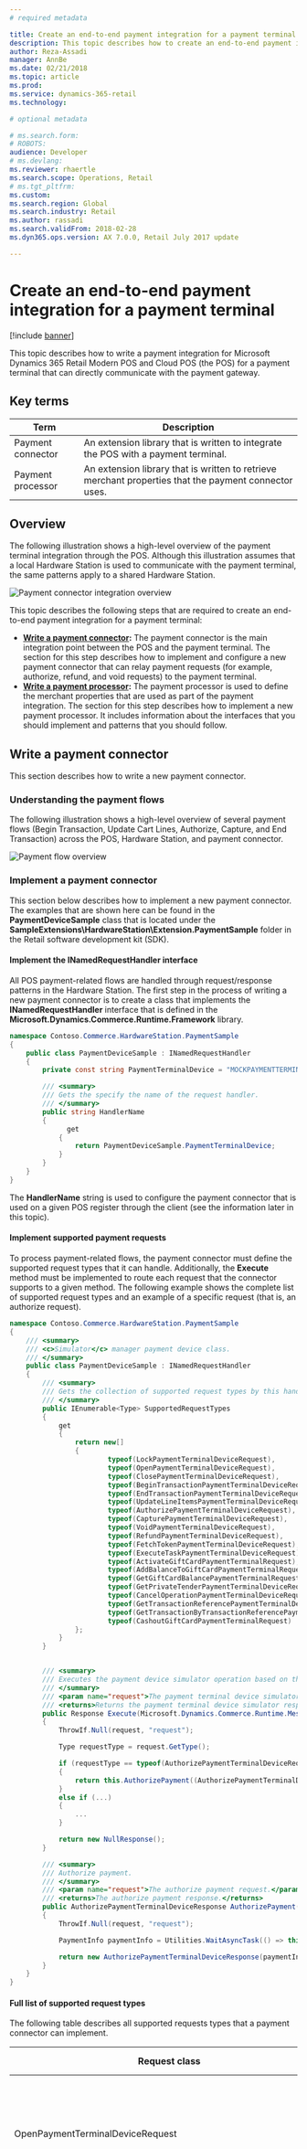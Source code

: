 ```yaml
---
# required metadata

title: Create an end-to-end payment integration for a payment terminal
description: This topic describes how to create an end-to-end payment integration for a payment terminal.
author: Reza-Assadi
manager: AnnBe
ms.date: 02/21/2018
ms.topic: article
ms.prod: 
ms.service: dynamics-365-retail
ms.technology: 

# optional metadata

# ms.search.form: 
# ROBOTS: 
audience: Developer
# ms.devlang: 
ms.reviewer: rhaertle
ms.search.scope: Operations, Retail
# ms.tgt_pltfrm: 
ms.custom: 
ms.search.region: Global
ms.search.industry: Retail
ms.author: rassadi
ms.search.validFrom: 2018-02-28
ms.dyn365.ops.version: AX 7.0.0, Retail July 2017 update

---
```


# Create an end-to-end payment integration for a payment terminal

[!include [banner](../../includes/banner.md)]

This topic describes how to write a payment integration for Microsoft Dynamics 365 Retail Modern POS and Cloud POS (the POS) for a payment terminal that can directly communicate with the payment gateway.

## Key terms

| Term | Description |
|---|---|
| Payment connector | An extension library that is written to integrate the POS with a payment terminal. |
| Payment processor | An extension library that is written to retrieve merchant properties that the payment connector uses. |

## Overview
The following illustration shows a high-level overview of the payment terminal integration through the POS. Although this illustration assumes that a local Hardware Station is used to communicate with the payment terminal, the same patterns apply to a shared Hardware Station.

![Payment connector integration overview](media/PAYMENTS/PAYMENT-TERMINAL/Overview.jpg)

This topic describes the following steps that are required to create an end-to-end payment integration for a payment terminal:

- **[Write a payment connector](#write-a-payment-connector):** The payment connector is the main integration point between the POS and the payment terminal. The section for this step describes how to implement and configure a new payment connector that can relay payment requests (for example, authorize, refund, and void requests) to the payment terminal. 
- **[Write a payment processor](#write-a-payment-processor):** The payment processor is used to define the merchant properties that are used as part of the payment integration. The section for this step describes how to implement a new payment processor. It includes information about the interfaces that you should implement and patterns that you should follow.

## Write a payment connector
This section describes how to write a new payment connector.

### Understanding the payment flows
The following illustration shows a high-level overview of several payment flows (Begin Transaction, Update Cart Lines, Authorize, Capture, and End Transaction) across the POS, Hardware Station, and payment connector.

![Payment flow overview](media/PAYMENTS/PAYMENT-TERMINAL/PaymentFlow.jpg)

### Implement a payment connector
This section below describes how to implement a new payment connector. The examples that are shown here can be found in the **PaymentDeviceSample** class that is located under the **SampleExtensions\HardwareStation\Extension.PaymentSample** folder in the Retail software development kit (SDK).

#### Implement the INamedRequestHandler interface
All POS payment-related flows are handled through request/response patterns in the Hardware Station. The first step in the process of writing a new payment connector is to create a class that implements the **INamedRequestHandler** interface that is defined in the **Microsoft.Dynamics.Commerce.Runtime.Framework** library.

``` csharp
namespace Contoso.Commerce.HardwareStation.PaymentSample 
{ 
    public class PaymentDeviceSample : INamedRequestHandler
    {
        private const string PaymentTerminalDevice = "MOCKPAYMENTTERMINAL";

        /// <summary>
        /// Gets the specify the name of the request handler.
        /// </summary>
        public string HandlerName
        {
              get
            {
                return PaymentDeviceSample.PaymentTerminalDevice;
            }
        }
    }
}
```

The **HandlerName** string is used to configure the payment connector that is used on a given POS register through the client (see the information later in this topic).

#### Implement supported payment requests
To process payment-related flows, the payment connector must define the supported request types that it can handle. Additionally, the **Execute** method must be implemented to route each request that the connector supports to a given method. The following example shows the complete list of supported request types and an example of a specific request (that is, an authorize request).

``` csharp
namespace Contoso.Commerce.HardwareStation.PaymentSample 
{ 
    /// <summary>
    /// <c>Simulator</c> manager payment device class.
    /// </summary>
    public class PaymentDeviceSample : INamedRequestHandler
    {
        /// <summary>
        /// Gets the collection of supported request types by this handler.
        /// </summary>
        public IEnumerable<Type> SupportedRequestTypes
        {
            get
            {
                return new[]
                {
                        typeof(LockPaymentTerminalDeviceRequest),
                        typeof(OpenPaymentTerminalDeviceRequest),
                        typeof(ClosePaymentTerminalDeviceRequest),
                        typeof(BeginTransactionPaymentTerminalDeviceRequest),
                        typeof(EndTransactionPaymentTerminalDeviceRequest),
                        typeof(UpdateLineItemsPaymentTerminalDeviceRequest),
                        typeof(AuthorizePaymentTerminalDeviceRequest),
                        typeof(CapturePaymentTerminalDeviceRequest),
                        typeof(VoidPaymentTerminalDeviceRequest),
                        typeof(RefundPaymentTerminalDeviceRequest),
                        typeof(FetchTokenPaymentTerminalDeviceRequest),
                        typeof(ExecuteTaskPaymentTerminalDeviceRequest),
                        typeof(ActivateGiftCardPaymentTerminalRequest),
                        typeof(AddBalanceToGiftCardPaymentTerminalRequest),
                        typeof(GetGiftCardBalancePaymentTerminalRequest),
                        typeof(GetPrivateTenderPaymentTerminalDeviceRequest),
                        typeof(CancelOperationPaymentTerminalDeviceRequest),
                        typeof(GetTransactionReferencePaymentTerminalDeviceRequest),
                        typeof(GetTransactionByTransactionReferencePaymentTerminalDeviceRequest),
                        typeof(CashoutGiftCardPaymentTerminalRequest)
                };
            }
        }


        /// <summary>
        /// Executes the payment device simulator operation based on the incoming request type.
        /// </summary>
        /// <param name="request">The payment terminal device simulator request message.</param>
        /// <returns>Returns the payment terminal device simulator response.</returns>
        public Response Execute(Microsoft.Dynamics.Commerce.Runtime.Messages.Request request)
        {
            ThrowIf.Null(request, "request");

            Type requestType = request.GetType();

            if (requestType == typeof(AuthorizePaymentTerminalDeviceRequest))
            {
                return this.AuthorizePayment((AuthorizePaymentTerminalDeviceRequest)request);
            }
            else if (...)
            {
                ...
            }

            return new NullResponse();
        }

        /// <summary>
        /// Authorize payment.
        /// </summary>
        /// <param name="request">The authorize payment request.</param>
        /// <returns>The authorize payment response.</returns>
        public AuthorizePaymentTerminalDeviceResponse AuthorizePayment(AuthorizePaymentTerminalDeviceRequest request)
        {
            ThrowIf.Null(request, "request");

            PaymentInfo paymentInfo = Utilities.WaitAsyncTask(() => this.AuthorizePaymentAsync(request.Amount, request.Currency, request.VoiceAuthorization, request.IsManualEntry, request.ExtensionTransactionProperties));

            return new AuthorizePaymentTerminalDeviceResponse(paymentInfo);
        }
    }
}
```

#### Full list of supported request types
The following table describes all supported requests types that a payment connector can implement.

| Request class | Payment flow description |
|---|---|
| OpenPaymentTerminalDeviceRequest | This request is called before a sales transaction is initiated. It is used to establish a connection to the payment terminal. |
| BeginTransactionPaymentTerminalDeviceRequest | This request is called when a new sales transaction is initiated. It is used to handle any initialization on the payment terminal (for example, by initializing the transaction screen). |
| LockPaymentTerminalDeviceRequest | This request is called when a payment terminal is locked for a transaction. |
| UpdateLineItemsPaymentTerminalDeviceRequest | This request is called when line items in the cart are updated. |
| AuthorizePaymentTerminalDeviceRequest | This request is called when a payment is initiated in the POS payment view. |
| CancelOperationPaymentTerminalDeviceRequest | This request is called when a user selects the **Cancel** button in the payment view dialog box after the payment is initiated but before the payment is completed on the payment terminal. |
| CapturePaymentTerminalDeviceRequest | This request is called for each payment line when the whole amount in the cart is paid but before the sales transaction is concluded. |
| VoidPaymentTerminalDeviceRequest | This request is called when a payment line is voided in the cart. |
| RefundPaymentTerminalDeviceRequest | This request is called when a refund is issued. |
| FetchTokenPaymentTerminalDeviceRequest | This request is called to fetch a payment token to support deferred payments for customer orders. |
| EndTransactionPaymentTerminalDeviceRequest | This request is called when the sales transaction is concluded and all payments have been captured. |
| ClosePaymentTerminalDeviceRequest | This request is called after the sales transaction is concluded. It is used to close the connection to the payment terminal. |
| ActivateGiftCardPaymentTerminalRequest | This request is called when an external gift card is being activated through the POS. |
| AddBalanceToGiftCardPaymentTerminalRequest | This request is called when a balance is being added to an external gift card. |
| GetGiftCardBalancePaymentTerminalRequest | This request is called when the balance on the gift card is being retrieved. |
| GetPrivateTenderPaymentTerminalDeviceRequest | This request is called when gift card numbers are retrieved from the payment terminal for gift card flows (for example, Issue gift card, Pay by gift card, or Add to gift card). |
| ExecuteTaskPaymentTerminalDeviceRequest | This extension request can be invoked from the POS through customizations. It is used to enable additional payment-related flows. |
| GetTransactionReferencePaymentTerminalDeviceRequest | This request is called to check the correlation ID. It is used for duplicate payment protection. |
| GetTransactionByTransactionReferencePaymentTerminalDeviceRequest | This request is used to obtain the previous transaction by correlation ID. |
| CashoutGiftCardPaymentTerminalRequest | This request is called when a the cash out gift card operation is executed from the POS. |



##### OpenPaymentTerminalDeviceRequest
###### Signature
``` csharp
public OpenPaymentTerminalDeviceRequest(string token, string deviceName, SettingsInfo terminalSettings, PeripheralConfiguration deviceConfig, ExtensionTransaction extensionTransactionProperties);
```

###### Variables

| Variable | Description |
|---|---|
| token | The unique token value that is generated when the payment terminal is initially locked for the transaction. |
| deviceName | The name of the device, as defined on the **POS hardware profile** page in the client. |
| terminalSettings | The set of payment terminal–specific configuration properties that are defined in the client, such as the minimum amount for signature capture and the debit cash-back limit. |
| deviceConfig | The set of payment terminal–specific configuration properties in the form of name/value pairs, such as the IP address and port in the case of network devices. |
| extensionTransactionProperties | The set of extension configuration properties in the form of name/value pairs. |

##### BeginTransactionPaymentTerminalDeviceRequest
###### Signature
``` csharp
public BeginTransactionPaymentTerminalDeviceRequest(string token, string paymentConnectorName, string merchantInformation, string invoiceNumber, bool isTestMode, ExtensionTransaction extensionTransactionProperties)
```

###### Variables

| Variable | Description |
|---|---|
| token | The unique token value that is generated when the payment terminal is initially locked for the transaction. |
| paymentConnectorName | The name of the payment connector that is used as part of the payment flow. This variable is used if you plan to integrate with payment flows that use the **IPaymentProcessor** interface. |
| merchantInformation | The merchant information that is defined on the **POS hardware profile** page in the client. |
| invoiceNumber | The unique invoice number that the POS generates to track the sales transaction. |
| isTestMode | A value that indicates whether the payment connector is being used in testing mode. |
| extensionTransactionProperties | The set of extension configuration properties in the form of name/value pairs. |

##### LockPaymentTerminalDeviceRequest
###### Signature
``` csharp
public LockPaymentTerminalDeviceRequest(string clientDeviceNumber, string deviceType, string deviceName, bool isExclusive, bool isOverride)
```

###### Variables

| Variable | Description |
|---|---|
| clientDeviceNumber | The unique POS device number that is acquiring the lock. |
| deviceType | The device type that the lock is acquired for as configured in the POS hardware profile (such as "Windows"). |
| deviceName | The device type that the lock is acquired for as configured in the POS hardware profile (such as "MOCKPAYMENTTERMINAL"). |
| isExclusive | Determines whether the lock that is acquired is exclusive. | 
| isOverride | Determines whether this request will override any existing lock. |

##### UpdateLineItemsPaymentTerminalDeviceRequest
###### Signature
``` csharp
public UpdateLineItemsPaymentTerminalDeviceRequest(string token, string totalAmount, string taxAmount, string discountAmount, string subTotalAmount, IEnumerable<ItemInfo> items, ExtensionTransaction extensionTransactionProperties = null)
```

###### Variables

| Variable | Description |
|---|---|
| token | The unique token value that is generated when the payment terminal is initially locked for the transaction. |
| totalAmount | The total amount on the current sales transaction. |
| taxAmount | The tax amount on the current sales transaction. |
| discountAmount | The discount amount on the current sales transaction. |
| subTotalAmount | The subtotal amount on the current sales transaction. |
| items | The list of line items to show. |
| extensionTransactionProperties | The set of extension configuration properties in the form of name/value pairs. |

##### AuthorizePaymentTerminalDeviceRequest
###### Signature
``` csharp
public AuthorizePaymentTerminalDeviceRequest(string token, string paymentConnectorName, decimal amount, string currency, TenderInfo tenderInfo, string voiceAuthorization, bool isManualEntry, ExtensionTransaction extensionTransactionProperties)
```

###### Variables

| Variable | Description |
|---|---|
| token | The unique token value that is generated when the payment terminal is initially locked for the transaction. |
| paymentConnectorName | The name of the payment connector that is used as part of the payment flow. This variable is used if there is an integration with payment flows that use the **IPaymentProcessor** interface. |
| amount | The amount to authorize. |
| currency | The currency for the amount to authorize. |
| tenderInfo | The card information that is sent from the POS that is retrieved from an external source (if an external source is present). |
| voiceAuthorization | The voice approval code that is sent from the POS if voice authorization is required. |
| isManualEntry | A value that defines whether the card number was entered manually. |
| extensionTransactionProperties | The set of extension configuration properties in the form of name/value pairs. |

###### Response
The **AuthorizePaymentCardPaymentResponse** response object must be returned when the **AuthorizePaymentTerminalDeviceRequest** request is handled. The response must contain an instance of the **PaymentInfo** object that has the following required properties.

| Property | Description |
|---|---|
| ApprovedAmount | The amount that was approved for the transaction. |
| CardNumberMasked | The masked credit card number. The value must contain at least the first digit of the credit card to support bin range lookup in the POS. (Most devices return the first six digits and the last four digits.) |
| CardType | The type of card that was used for the payment (for example, **Credit** or **Debit**) by using the **Microsoft.Dynamics.Commerce.HardwareStation.CardPayment.CardType** entity. |
| CashbackAmount | For debit transactions, the cash-back amount that was defined on the payment terminal. |
| Errors | The list of errors that occurred during the authorize call. |
| IsApproved | A flag that indicates whether the payment was approved. |
| PaymentSdkData | The response data that is used to support state between the authorize/refund and capture/void calls or cross-channel payment operations. |

The **PaymentSdkData** property must contain the following data.

| Namespace | Name | Description | Sample value |
|---|---|---|---|
| Connector | ConnectorName | The name of the **IPaymentProcessor** interface that is used for the transactions, as described in the "Write a payment processor" section later in this topic. |
| AuthorizationResponse | Properties | The list of authorization responses. | See the next table. |

The **Properties** field of the **PaymentSdkData** property must contain the following fields.

| Namespace | Name | Description | Sample value |
|---|---|---|---|
| AuthorizationResponse | ApprovedAmount | The amount that was approved for the transaction. | 28.08m |
| AuthorizationResponse | AvailableBalance | The available balance on the card. | 100.00m |
| AuthorizationResponse | ApprovalCode | The approval code for the transaction. | Z123456 |
| AuthorizationResponse | ProviderTransactionId | The transaction identifier of the payment provider. | 123456789 |
| AuthorizationResponse | AuthorizationResult | The result of the authorization call. | AuthorizationResult.Success.ToString() |
| AuthorizationResponse | ExternalReceipt | The external receipt data from the payment provider. | \<ReceiptData\>...\</ReceiptData\> |
| AuthorizationResponse | TerminalId | The unique identifier of the terminal that handled the payment. | 000001 |

The following example shows how to construct the **PaymentSdkData** object.

``` csharp
List<PaymentProperty> paymentSdkProperties = new List<PaymentProperty>();
paymentSdkProperties.Add(new PaymentProperty(GenericNamespace.Connector, ConnectorProperties.ConnectorName, "TestConnector"));

List<PaymentProperty> paymentSdkAuthorizationProperties = new List<PaymentProperty>();
paymentSdkAuthorizationProperties.Add(new PaymentProperty(GenericNamespace.AuthorizationResponse, AuthorizationResponseProperties.ApprovedAmount, 28.08m));
paymentSdkAuthorizationProperties.Add(new PaymentProperty(GenericNamespace.AuthorizationResponse, AuthorizationResponseProperties.AvailableBalance, 100.00m));
paymentSdkAuthorizationProperties.Add(new PaymentProperty(GenericNamespace.AuthorizationResponse, AuthorizationResponseProperties.ApprovalCode, "Z123456"));
paymentSdkAuthorizationProperties.Add(new PaymentProperty(GenericNamespace.AuthorizationResponse, AuthorizationResponseProperties.ProviderTransactionId, "123456789"));
paymentSdkAuthorizationProperties.Add(new PaymentProperty(GenericNamespace.AuthorizationResponse, AuthorizationResponseProperties.AuthorizationResult, AuthorizationResult.Success.ToString()));
paymentSdkAuthorizationProperties.Add(new PaymentProperty(GenericNamespace.AuthorizationResponse, TransactionDataProperties.TerminalId, "000001"));

paymentSdkProperties.Add(new PaymentProperty(GenericNamespace.AuthorizationResponse, AuthorizationResponseProperties.Properties, paymentSdkAuthorizationProperties.ToArray()));

string paymentSdkData = PaymentProperty.ConvertPropertyArrayToXML(paymentSdkProperties.ToArray());
```

If the payment terminal returns a receipt, you can print it through the POS by setting the following data on the **ExternalReceipt** object that was described earlier.

```xml
<ReceiptData>
    <Receipt Type='Customer'>
        <Line>Line 1 of receipt.</Line>
        <Line>Line 2 of receipt.</Line>
    </Receipt>
    <Receipt Type='Merchant'>
        <Line>Line 1 of receipt.</Line>
        <Line>Line 2 of receipt.</Line>
    </Receipt>
</ReceiptData>
```

###### Other considerations
If the payment terminal handles the authorize and capture requests in a single call (that is, if *immediate capture* occurs), and the cashier wants to void the transaction, the payment terminal must support reversal of an immediate capture. When an immediate capture is voided, if the void request fails, the cashier will be asked whether he or she wants to locally void the payment. If the cashier selects **Yes**, the tender is voided only in the POS. No call is made to the payment terminal to void the payment. Basically, this behavior lets the cashier unblock the POS if it can no longer void the payment on the payment terminal. However, this behavior can cause issues, because a lock lasts for three to five days, until the bank reverses it, but the payment is made for immediate capture. Therefore, duplicate payments can occur.

##### CancelOperationPaymentTerminalDeviceRequest
###### Signature
``` csharp
public CancelOperationPaymentTerminalDeviceRequest(string token)
```

###### Variables

| Variable | Description |
|---|---|
| token | The unique token value that is generated when the payment terminal is initially locked for the transaction. |

##### CapturePaymentTerminalDeviceRequest
###### Signature
``` csharp
public CapturePaymentTerminalDeviceRequest(string token, decimal amount, string currency, string paymentPropertiesXml, ExtensionTransaction extensionTransactionProperties)
```

###### Variables

| Variable | Description |
|---|---|
| token | The unique token value that is generated when the payment terminal is initially locked for the transaction. |
| amount | The amount to capture. |
| currency | The currency for the amount to capture. |
| paymentPropertiesXml | The content of the **PaymentSdkData** object that is returned by the **AuthorizePaymentTerminalDeviceRequest** or **RefundPaymentTerminalDeviceRequest** request, and that is used to support stateful properties between the requests. |
| extensionTransactionProperties | The set of extension configuration properties in the form of name/value pairs. |

###### Other considerations
If the payment terminal handles the authorize and capture requests in a single call, the **CapturePaymentTerminalDeviceRequest** request should be a no-op and should immediately return.

If the payment terminal requires state from the authorize requests to handle the capture call, the properties should be stored in the **PaymentSdkData** object of the **AuthorizePaymentTerminalDeviceResponse** request that is described earlier, and passed through the **paymentPropertiesXml** variable of the **CapturePaymentTerminalDeviceRequest** request.

##### VoidPaymentTerminalDeviceRequest
###### Signature
``` csharp
public VoidPaymentTerminalDeviceRequest(string token, string paymentConnectorName, decimal amount, string currency, TenderInfo tenderInfo, string paymentPropertiesXml, ExtensionTransaction extensionTransactionProperties)
```

###### Variables

| Variable | Description |
|---|---|
| token | The unique token value that is generated when the payment terminal is initially locked for the transaction. |
| paymentConnectorName | The name of the payment connector that is used as part of the payment flow. This variable is used if there is an integration with payment flows that use the **IPaymentProcessor** interface. |
| amount | The amount for the payment to void. |
| currency | The currency for the payment to void. |
| tenderInfo | The card information that is sent from the POS that is retrieved from an external source (if an external source is present). |
| paymentPropertiesXml | The content of the **PaymentSdkData** object that is returned by the **AuthorizePaymentTerminalDeviceRequest** or **RefundPaymentTerminalDeviceRequest** request, and that is used to support stateful properties between the requests. |
| extensionTransactionProperties | The set of extension configuration properties in the form of name/value pairs. |

##### RefundPaymentTerminalDeviceRequest
###### Signature
``` csharp
public RefundPaymentTerminalDeviceRequest(string token, string paymentConnectorName, TenderInfo tenderInfo, decimal amount, string currency, bool isManualEntry, ExtensionTransaction extensionTransactionProperties)
```

###### Variables

| Variable | Description |
|---|---|
| token | The unique token value that is generated when the payment terminal is initially locked for the transaction. |
| paymentConnectorName | The name of the payment connector that is used as part of the payment flow. This variable is used if there is an integration with payment flows that use the **IPaymentProcessor** interface. |
| tenderInfo | The card information that is sent from the POS that is retrieved from an external source (if an external source is present). |
| amount | The amount to refund. |
| currency | The currency for the amount to refund. |
| isManualEntry | A value that defines whether the card number was entered manually. |
| extensionTransactionProperties | The set of extension configuration properties in the form of name/value pairs. |

##### FetchTokenPaymentTerminalDeviceRequest
###### Signature
``` csharp
public FetchTokenPaymentTerminalDeviceRequest(string token, bool isManualEntry, ExtensionTransaction extensionTransactionProperties)
```

###### Variables

| Variable | Description |
|---|---|
| token | The unique token value that is generated when the payment terminal is initially locked for the transaction. |
| isManualEntry | A value that defines whether the card number was entered manually. |
| extensionTransactionProperties | The set of extension configuration properties in the form of name/value pairs. |

##### EndTransactionPaymentTerminalDeviceRequest
##### Signature
``` csharp
public EndTransactionPaymentTerminalDeviceRequest(string token, ExtensionTransaction extensionTransactionProperties)
```

###### Variables

| Variable | Description |
|---|---|
| token | The unique token value that is generated when the payment terminal is initially locked for the transaction. |
| extensionTransactionProperties | The set of extension configuration properties in the form of name/value pairs. |

##### ClosePaymentTerminalDeviceRequest
###### Signature
``` csharp
public ClosePaymentTerminalDeviceRequest(string token, ExtensionTransaction extensionTransactionProperties)
```

###### Variables

| Variable | Description |
|---|---|
| token | The unique token value that is generated when the payment terminal is initially locked for the transaction. |
| extensionTransactionProperties | The set of extension configuration properties in the form of name/value pairs. |

##### ActivateGiftCardPaymentTerminalRequest
###### Signature
``` csharp
public ActivateGiftCardPaymentTerminalRequest(string token, string paymentConnectorName, decimal amount, string currencyCode, TenderInfo tenderInfo, ExtensionTransaction extensionTransactionProperties)
```

###### Variables

| Variable | Description |
|---|---|
| token | The unique token value that is generated when the payment terminal is initially locked for the transaction. |
| paymentConnectorName | The name of the payment connector that is used as part of the payment flow. This variable is used if there is an integration with payment flows that use the **IPaymentProcessor** interface. |
| amount | The initial amount to add to the gift card during activation. |
| currency | The currency for the initial amount to add to the gift card during activation. |
| tenderInfo | The card information that is sent from the POS that is retrieved from an external source (if an external source is present). |
| extensionTransactionProperties | The set of extension configuration properties in the form of name/value pairs. |

##### AddBalanceToGiftCardPaymentTerminalRequest
###### Signature
``` csharp
public AddBalanceToGiftCardPaymentTerminalRequest(string token, string paymentConnectorName, decimal amount, string currencyCode, TenderInfo tenderInfo, ExtensionTransaction extensionTransactionProperties)
```

###### Variables

| Variable | Description |
|---|---|
| token | The unique token value that is generated when the payment terminal is initially locked for the transaction. |
| paymentConnectorName | The name of the payment connector that is used as part of the payment flow. This variable is used if there is an integration with payment flows that use the **IPaymentProcessor** interface. |
| amount | The amount to add to the gift card. |
| currency | The currency for the amount to add to the gift card balance. |
| tenderInfo | The card information that is sent from the POS that is retrieved from an external source (if an external source present). |
| extensionTransactionProperties | The set of extension configuration properties in the form of name/value pairs. |

##### GetGiftCardBalancePaymentTerminalRequest
###### Signature
``` csharp
public GetGiftCardBalancePaymentTerminalRequest(string token, string paymentConnectorName, string currencyCode, TenderInfo tenderInfo, ExtensionTransaction extensionTransactionProperties)
```

###### Variables

| Variable | Description |
|---|---|
| token | The unique token value that is generated when the payment terminal is initially locked for the transaction. |
| paymentConnectorName | The name of the payment connector that is used as part of the payment flow. This variable is used if there is an integration with payment flows that use the **IPaymentProcessor** interface. |
| currency | The currency to retrieve the gift card balance in. |
| tenderInfo | The card information that is sent from the POS that is retrieved from an external source (if an external source present). |
| extensionTransactionProperties | The set of extension configuration properties in the form of name/value pairs. |

##### GetPrivateTenderPaymentTerminalDeviceRequest
###### Signature
``` csharp
public GetPrivateTenderPaymentTerminalDeviceRequest(string token, decimal amount, bool declined, bool isSwipe, ExtensionTransaction extensionTransactionProperties)
```

###### Variables

| Variable | Description |
|---|---|
| token | The unique token value that is generated when the payment terminal is initially locked for the transaction. |
| amount | The amount that is set on the POS. (Typically, this variable is used to show the amount on the payment terminal when the card number is retrieved.) |
| declined | This variable is obsolete. |
| isSwipe | A value that determines whether the card number should be retrieved through a swipe or manual entry on the payment terminal. |
| extensionTransactionProperties | The set of extension configuration properties in the form of name/value pairs. |

##### ExecuteTaskPaymentTerminalDeviceRequest
###### Signature
``` csharp
public ExecuteTaskPaymentTerminalDeviceRequest(string token, string task, ExtensionTransaction extensionTransactionProperties)
```

###### Variables

| Variable | Description |
|---|---|
| token | The unique token value that is generated when the payment terminal is initially locked for the transaction. |
| task | The unique identifier for the task that is being run. |
| extensionTransactionProperties | The set of extension configuration properties in the form of name/value pairs. |

##### GetTransactionReferencePaymentTerminalDeviceRequest
###### Signature
``` csharp
 public GetTransactionReferencePaymentTerminalDeviceRequest(string lockToken, string posTerminalId, string eftTerminalId)
```

###### Variables

| Variable | Description |
|---|---|
| locktoken | Gets the unique lock token that was generated when the payment terminal was initially locked for the transaction. |
| posTerminalId | Gets the POS terminal ID associated with the lock token. |
| extensionTransactionProperties | Gets the EFT terminal ID associated witht the transaction and lock token. |

##### GetTransactionByTransactionReferencePaymentTerminalDeviceRequest
###### Signature
``` csharp
 public GetTransactionByTransactionReferencePaymentTerminalDeviceRequest(string lockToken, Retail.PaymentSDK.Portable.PaymentTransactionReferenceData transactionReferenceData)
```

###### Variables

| Variable | Description |
|---|---|
| locktoken | Gets the unique lock token that was generated when the payment terminal was initially locked for the transaction. |
| Retail.PaymentSDK.Portable.PaymentTransactionReferenceData TransactionReferenceData | Gets reference data for the for payment transactions in case the correlation ID is out of sync. |


##### CashoutGiftCardPaymentTerminalRequest
###### Signature
``` csharp
 public CashoutGiftCardPaymentTerminalRequest(
            string paymentConnectorName,
            decimal amount,
            string currencyCode,
            TenderInfo tenderInfo,
            ExtensionTransaction extensionTransactionProperties)
```

###### Variables

| Variable | Description |
|---|---|
| paymentConnectorName | The name of the payment connector that is used as part of the payment flow. This variable is used if there is an integration with payment flows that use the IPaymentProcessor interface. |
| amount | The amount gift card cash out request. |
| currencyCode | The currency for the gift card cash out request. |
| tenderinfo | The card information that is sent from the POS that is retrieved from an external source (if an external source is present). |
| extensionTransactionProperties | The set of extension configuration properties in the form of name/value pairs. |


#### State in the payment connector
The payment connector can be hosted as part of the dllhost.exe process when it's hosted through the in-process Hardware Station inside the POS. Alternatively, the payment connector can be hosted as a w3wp.exe process when it's hosted in the Hardware Station that is based on Microsoft Internet Information Services (IIS). In some circumstances, both processes can be terminated or stop responding between or during payment flows. Therefore, we recommend that payment connectors not have state dependencies, and that they be able to recover if they are terminated at any point during the payment flow–related requests that are described earlier.

### Configure the payment connector in the Hardware Station config
To help guarantee that the Hardware Station loads the payment connector, you must set the corresponding assembly reference in the **HardwareStation.Extension.config** file that is located in the **Assets** folder in the Retail SDK.

``` xml
<?xml version="1.0" encoding="utf-8"?>
<hardwareStationExtension>
    <composition>
        <!-- 
        Register your own assemblies or types here. The following example registers NewPeripheralDevice 
        (and all its request handlers). Any other services are not being overridden:

        <add source="type" 
            value="Contoso.Commerce.HardwareStation.NewPeripheralDevice, Contoso.Commerce.HardwareStation.NewPeripheralDevice" />
        <add source="assembly" 
            value="Contoso.Commerce.HardwareStation.NewPeripheralDevice” />
        -->
        <add source="assembly" value="Contoso.Commerce.HardwareStation.PaymentSample" />
    </composition>
</hardwareStationExtension>
```

### Configure the payment connector on the POS hardware profile page in the client
To determine the correct payment connector that should be loaded on the POS, you must set the value of the **PaymentTerminalDevice** property in the **Device name** field on the **PIN pad** FastTab of the **POS hardware profile** page in the client, as shown in the following illustration.

![Configure payment connector on the POS hardware profile page in the client](media/PAYMENTS/PAYMENT-TERMINAL/SamplePaymentDeviceConfigurInAx.jpg)

## Write a payment processor
Payment processes are usually used only if a direct connection to a payment gateway is established. This scenario most often occurs in card-not-present sales transactions or more complex card-present scenarios. Additionally, the payment processor is used to process the merchant properties that are configured through the **POS hardware profile** page in the client.

> [!NOTE]
> The payment processor is currently required, even if all payment requests are handled directly through the payment terminal and no merchant properties must be set through the POS. More details about implementing the **IPaymentProcessor** interface can be found in the [Implementing a payment connector and payment device (white paper)](https://download.microsoft.com/download/e/2/7/e2735c65-1e66-4b8d-8a3c-e6ef3a319137/The%20Guide%20to%20Implementing%20Payment%20Connector%20and%20Payment%20Device_update.pdf).

### Understanding the merchant properties flows
The following sections describe how the merchant properties are set on the **POS hardware profile** page in the client, and how they are passed to the payment connector during payment flows on the POS.

#### Set merchant properties on the POS hardware profile page in the client
The following illustration shows how the merchant properties are set through the **POS hardware profile** page in the client. To enable the merchant properties to be set, the **IPaymentProcessor** interface that is defined in the **Microsoft.Dynamics.Retail.PaymentSDK** library must be implemented. Two interface methods are required: **GetMerchantAccountPropertyMetadata** and **ValidateMerchantAccount**.

![Setting merchant properties on the POS hardware profile page in the client](media/PAYMENTS/PAYMENT-TERMINAL/MerchantPropertiesAXFlow.jpg)

#### Set merchant properties on payment connector during POS sales transaction
The following illustration shows how the merchant properties are retrieved from the database through the Commerce Scale Unit and passed to the payment connector during the **BeginTransactionPaymentTerminalDeviceRequest** request.

![Setting merchant properties on the payment connector during POS payment flows](media/PAYMENTS/PAYMENT-TERMINAL/MerchantPropertiesPOSFlow.jpg)

### Implement the IPaymentProcessor interface
To handle merchant properties that are related to payment flows, the **IPaymentProcessor** interface that is defined in the **Microsoft.Dynamics.Retail.PaymentSDK** library must be implemented. The following example shows how to implement the two required interface methods, **GetMerchantAccountPropertyMetadata** and **ValidateMerchantAccount**. Other interface methods can be left blank (for example, they can return **FeatureNotSupportedException**).

``` csharp
/// <summary>
/// SampleConnector class (Portable Class Library version).
/// </summary>
public class SampleConnector : IPaymentProcessor
{
    /// <summary>
    /// GetMerchantAccountPropertyMetadata returns the merchant account properties need by the payment provider.
    /// </summary>
    /// <param name="request">Request object.</param>
    /// <returns>
    /// Response object.
    /// </returns>
    public Response GetMerchantAccountPropertyMetadata(Request request)
    {
        string methodName = "GetMerchantAccountPropertyMetadata";

        // Check null request
        List<PaymentError> errors = new List<PaymentError>();
        if (request == null)
        {
            errors.Add(new PaymentError(ErrorCode.InvalidRequest, "Request is null."));
            return PaymentUtilities.CreateAndLogResponseForReturn(methodName, this.Name, Platform, locale: null, properties: null, errors: errors);
        }

        // Prepare response
        List<PaymentProperty> properties = new List<PaymentProperty>();
        PaymentProperty property;
        property = new PaymentProperty(
            GenericNamespace.MerchantAccount,
            MerchantAccountProperties.AssemblyName,
            this.GetAssemblyName());
        property.SetMetadata("Assembly Name:", "The assembly name of the test provider", false, true, 0);
        properties.Add(property);

        Response response = new Response();
        response.Locale = request.Locale;
        response.Properties = properties.ToArray();
        if (errors.Count > 0)
        {
            response.Errors = errors.ToArray();
        }

        PaymentUtilities.LogResponseBeforeReturn(methodName, this.Name, Platform, response);
        return response;
    }

    /// <summary>
    /// ValidateMerchantAccount the passed merchant account properties with the payment provider.
    /// </summary>
    /// <param name="request">Request object to validate.</param>
    /// <returns>
    /// Response object.
    /// </returns>
    public Response ValidateMerchantAccount(Request request)
    {
        string methodName = "ValidateMerchantAccount";

        // Convert request
        ValidateMerchantAccountRequest validateRequest = null;
        try
        {
            validateRequest = ValidateMerchantAccountRequest.ConvertFrom(request);
        }
        catch (SampleException ex)
        {
            return PaymentUtilities.CreateAndLogResponseForReturn(methodName, this.Name, Platform, locale: request == null ? null : request.Locale, properties: null, errors: ex.Errors);
        }

        // Validate merchant account
        List<PaymentError> errors = new List<PaymentError>();
        ValidateMerchantProperties(validateRequest, errors);
        if (errors.Count > 0)
        {
            return PaymentUtilities.CreateAndLogResponseForReturn(methodName, this.Name, Platform, validateRequest.Locale, errors);
        }

        // Create response
        var validateResponse = new ValidateMerchantAccountResponse(validateRequest.Locale, validateRequest.ServiceAccountId, this.Name);

        // Convert response and return
        Response response = ValidateMerchantAccountResponse.ConvertTo(validateResponse);
        PaymentUtilities.LogResponseBeforeReturn(methodName, this.Name, Platform, response);
        return response;
    }
}
```

#### Required merchant property fields
The following table shows the required merchant property fields that must be set as part of the **GetMerchantAccountPropertyMetadata** method.

| Namespace | Name | Sample value\* |
|---|---|---|
| MerchantAccount | PortableAssemblyName | Contoso.Microsoft.PaymentsSample |
| MerchantAccount | ServiceAccountId | f35989c8-e571-4de1-862a-996c82a2e6b6 |
| MerchantAccount | SupportedCurrencies | AUD;BRL;CAD;CHF;CNY;CZK;DKK;EUR;GBP;HKD;HUF;INR;JPY;KPW;KRW;MXN;NOK;NZD;PLN;SEK;SGD;TWD;USD;ZAR |
| MerchantAccount | SupportedTenderTypes | Visa;MasterCard;Amex;Discover;Debit |

\* You **must** replace the sample values in this column with unique values for your own payment processor.
